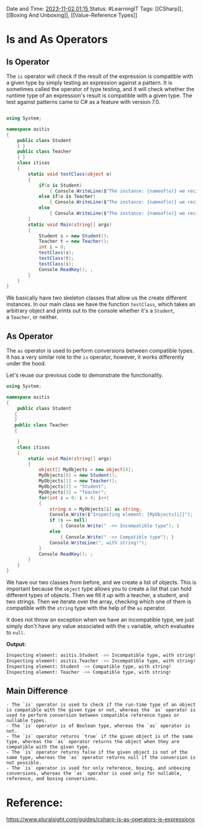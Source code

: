 Date and Time: <u> 2023-11-02 01:15 </u>
Status: #LearningIT
Tags: [[CSharp]], [[Boxing And Unboxing]], [[Value-Reference Types]]

# Is and As Operators

## Is Operator
The `is` operator will check if the result of the expression is compatible with a given type by simply testing an expression against a pattern. It is sometimes called the operator of type testing, and it will check whether the runtime type of an expression's result is compatible with a given type. The test against patterns came to C# as a feature with version 7.0.

``` csharp

using System;

namespace asitis
{
    public class Student
    { }
    public class Teacher
    { }
    class itisas
    {
        static void testClass(object o)
        {
            if(o is Student)
                { Console.WriteLine($"The instance: {nameof(o)} we recieved as argument is from Student class!"); }
            else if(o is Teacher)
                { Console.WriteLine($"The instance: {nameof(o)} we recieved as argument is from Teacher class!"); }
            else
                { Console.WriteLine($"The instance: {nameof(o)} we recieved as argument is from neither Teacher nor Student class!"); }
        }
        static void Main(string[] args)
        {
            Student s = new Student();
            Teacher t = new Teacher();
            int i = 0;
            testClass(s);
            testClass(t);
            testClass(i);
            Console.ReadKey(); ;
        }
    }
}
```

We basically have two skeleton classes that allow us the create different instances. In our main class we have the function `testClass`, which takes an arbitrary object and prints out to the console whether it's a `Student`, a `Teacher`, or neither.

## As Operator
The `as` operator is used to perform conversions between compatible types. It has a very similar role to the `is` operator, however, it works differently under the hood.

Let's reuse our previous code to demonstrate the functionality.

``` csharp
using System;

namespace asitis
{
    public class Student
   {
   }
   public class Teacher
   {

    }
    class itisas
    {
        static void Main(string[] args)
        {
            object[] MyObjects = new object[4];
            MyObjects[0] = new Student();
            MyObjects[1] = new Teacher();
            MyObjects[2] = "Student";
            MyObjects[3] = "Teacher";
            for(int i = 0; i < 4; i++)
            {
                string s = MyObjects[i] as string;
                Console.Write($"Inspecting element: {MyObjects[i]}");
                if (s == null)
                    { Console.Write(" ->> Incompatible type"); }
                else
                    { Console.Write(" ->> Compatible type"); }
                Console.WriteLine(", with string!");
            }
            Console.ReadKey(); ;
        }
    }
}
```

We have our two classes from before, and we create a list of objects. This is important because the `object` type allows you to create a list that can hold different types of objects. Then we fill it up with a teacher, a student, and two strings. Then we iterate over the array, checking which one of them is compatible with the `string` type with the help of the `as` operator. 

It does not throw an exception when we have an incompatible type, we just simply don't have any value associated with the `s` variable, which evaluates to `null`.

**Output:**
``` bash
Inspecting element: asitis.Student ->> Incompatible type, with string!
Inspecting element: asitis.Teacher ->> Incompatible type, with string!
Inspecting element: Student ->> Compatible type, with string!
Inspecting element: Teacher ->> Compatible type, with string!
```

## Main Difference

``` ad-important
- The `is` operator is used to check if the run-time type of an object is compatible with the given type or not, whereas the `as` operator is used to perform conversion between compatible reference types or nullable types.
- The `is` operator is of Boolean type, whereas the `as` operator is not.
- The `is` operator returns `true` if the given object is of the same type, whereas the `as` operator returns the object when they are compatible with the given type.
- The `is` operator returns false if the given object is not of the same type, whereas the `as` operator returns null if the conversion is not possible.
- The `is` operator is used for only reference, boxing, and unboxing conversions, whereas the `as` operator is used only for nullable, reference, and boxing conversions.
```
# Reference:
https://www.pluralsight.com/guides/csharp-is-as-operators-is-expressions

 